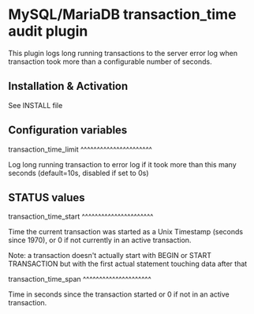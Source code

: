 MySQL/MariaDB transaction_time audit plugin
===========================================

This plugin logs long running transactions to the server
error log when transaction took more than a configurable
number of seconds.

Installation & Activation
-------------------------

See INSTALL file

Configuration variables
-----------------------

transaction_time_limit
^^^^^^^^^^^^^^^^^^^^^^

Log long running transaction to error log if it took more
than this many seconds (default=10s, disabled if set to 0s)

STATUS values
-------------

transaction_time_start
^^^^^^^^^^^^^^^^^^^^^^

Time the current transaction was started as a Unix Timestamp
(seconds since 1970), or 0 if not currently in an active 
transaction.

Note: a transaction doesn't actually start with BEGIN or
START TRANSACTION but with the first actual statement touching
data after that

transaction_time_span
^^^^^^^^^^^^^^^^^^^^^

Time in seconds since the transaction started or 0 if not in
an active transaction.

